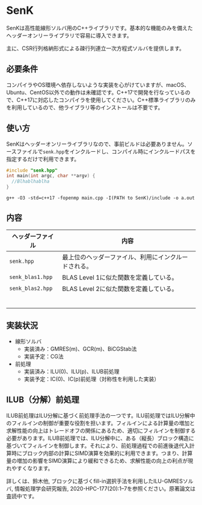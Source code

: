 # SenK

SenKは高性能線形ソルバ用のC++ライブラリです。基本的な機能のみを備えたヘッダーオンリーライブラリで容易に導入できます。

主に、CSR行列格納形式による疎行列連立一次方程式ソルバを提供します。

## 必要条件

コンパイラやOS環境へ依存しないような実装を心がけていますが、macOS、Ubuntu、CentOS以外での動作は未確認です。C++17で開発を行なっているので、C++17に対応したコンパイラを使用してください。C++標準ライブラリのみを利用しているので、他ライブラリ等のインストールは不要です。

## 使い方

SenKはヘッダーオンリーライブラリなので、事前ビルドは必要ありません。ソースファイルで`senk.hpp`をインクルードし、コンパイル時にインクルードパスを指定するだけで利用できます。

```c++
#include "senk.hpp"
int main(int argc, char **argv) {
  //Blhablhablha
}
```

```she
g++ -O3 -std=c++17 -fopenmp main.cpp -I(PATH to SenK)/include -o a.out
```

## 内容

| ヘッダーファイル | 内容                                                 |
| ---------------- | ---------------------------------------------------- |
| `senk.hpp`       | 最上位のヘッダーファイル、利用にインクルードされる。 |
| `senk_blas1.hpp` | BLAS Level 1に似た関数を定義している。               |
| `senk_blas2.hpp` | BLAS Level 2に似た関数を定義している。               |
|                  |                                                      |
|                  |                                                      |
|                  |                                                      |
|                  |                                                      |
|                  |                                                      |
|                  |                                                      |

## 実装状況

- 線形ソルバ
  - 実装済み：GMRES(m)、GCR(m)、BiCGStab法
  - 実装予定：CG法
- 前処理
  - 実装済み：ILU(0)、ILU(p)、ILUB前処理
  - 実装予定：IC(0)、IC(p)前処理（対称性を利用した実装）

## ILUB（分解）前処理

ILUB前処理はILU分解に基づく前処理手法の一つです。ILU前処理ではILU分解中のフィルインの制御が重要な役割を担います。フィルインによる計算量の増加と求解性能の向上はトレードオフの関係にあるため、適切にフィルインを制御する必要があります。ILUB前処理では、ILU分解中に、ある（縦長）ブロック構造に基づいてフィルインを制御します。それにより、前処理過程での前進後退代入計算時にブロック内部の計算にSIMD演算を効果的に利用できます。つまり、計算量の増加の影響をSIMD演算により緩和できるため、求解性能の向上の利点が現れやすくなります。

詳しくは、鈴木他, ブロックに基づくfill-in選択手法を利用したILU-GMRESソルバ, 情報処理学会研究報告, 2020-HPC-177(20):1–7を参照ください。原著論文は査読中です。
